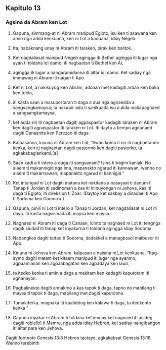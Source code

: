 Kapitulo 13
-----------

### Agsina da Abram ken Lot

1. Gapuna, simmang-at ni Abram manipud Egipto, isu ken ti asawana ken amin nga adda kenkuana, ken ni Lot a kaduana, idiay Negeb.

2. Ita, nabaknang unay ni Abram iti taraken, pirak ken balitok.
3. Ket nagdaliasat manipud Negeb agingga iti Bethel agingga iti lugar nga ayan ti toldana idi damo, iti nagbaetan ti Bethel ken Ai,
4. agingga iti lugar a nangaramidanna iti altar idi damo. Ket sadiay nga immawag ni Abram iti nagan ti Apo.
5. Ket ni Lot, a nakikuyog ken Abram, addaan met kadagiti arban ken baka ken tolda,
6. iti kasta saan a masuportaran ti daga a dua nga agnaedda a sangsangkamaysa; ta nakaad-adu ti sanikuada isu a dida makapagnaed a sangsangkamaysa,
7. ket adda riri iti nagbaetan dagiti agpaspastor kadagiti taraken ni Abram ken dagiti agpaspastor iti taraken ni Lot. Iti dayta a tiempo agnanaed dagiti Canaanita ken Perezeo iti daga.

8. Kalpasanna, kinuna ni Abram ken Lot, “Awan koma ti riri iti nagbaetanmi kenka, ken iti nagbaetan dagiti pastormo ken dagiti pastorko, ta agkakabagiankami.[a]
9. Saan kadi a ti intero a daga iti sanguanam? Isina ti bagim kaniak. No alaem ti makannigid nga ima, mapanakto ngarud iti kannawan, wenno no alaem ti makannawan, mapanakto ngarud iti kannigid.”
10. Ket intangad ni Lot dagiti matana ket nakitana a nasayaat ti danum ti Tanap ti Jordan iti sadinoman a kas iti minuyongan ni Jehova, kas iti daga ti Egipto, iti direksion ti Zoar. (Daytoy ket sakbay a dinadael ti Apo ti Sodoma ken Gomorra.)
11. Gapuna, pinili ni Lot ti intero a Tanap ti Jordan, ket nagdaliasat ni Lot iti daya. Iti kasta nagsisinada iti maysa ken maysa.
12. Nagnaed ni Abram iti daga ti Canaan, idinto ta nagnaed ni Lot iti tengnga dagiti siudad iti tanap ket inyakarna ti toldana agingga idiay Sodoma.
13. Nadangkes dagiti tattao ti Sodoma, dadakkel a managbasol maibusor iti Apo.

14. Kinuna ni Jehova ken Abram, kalpasan a naisina ni Lot kenkuana, “Itag-aymo dagiti matam ket kitaem manipud iti lugar nga ayanmo, agpaamianan ken agpaabagatan ken agpadaya ken laud,
15. ta itedko kenka ti amin a daga a makitam ken kadagiti kaputotam iti agnanayon.
16. Pagbalinekto dagiti annakmo a kas tapok ti daga, tapno no mabilang ti maysa ti tapok ti daga, mabilang met dagiti kaputotmo.
17. Tumakderka, magnaka iti kaatiddog ken kalawa ti daga, ta itedkonto kenka.”
18. Gapuna inyakar ni Abram ti toldana ket immay ket nagnaed iti asideg dagiti roble[b] ti Mamre, nga adda idiay Hebron, ket sadiay nangibangon iti altar para ken Jehova.

Dagiti footnote
Genesis 13:8 Hebreo taotayo, agkakabsat
Genesis 13:18 Wenno terebinth
